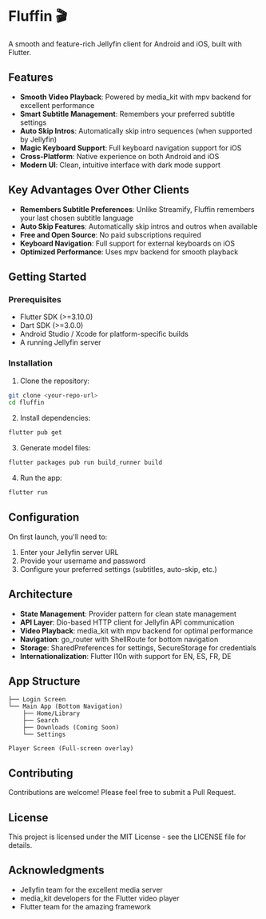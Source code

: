 # Fluffin 🎬

A smooth and feature-rich Jellyfin client for Android and iOS, built with Flutter.

## Features

- **Smooth Video Playback**: Powered by media_kit with mpv backend for excellent performance
- **Smart Subtitle Management**: Remembers your preferred subtitle settings
- **Auto Skip Intros**: Automatically skip intro sequences (when supported by Jellyfin)
- **Magic Keyboard Support**: Full keyboard navigation support for iOS
- **Cross-Platform**: Native experience on both Android and iOS
- **Modern UI**: Clean, intuitive interface with dark mode support

## Key Advantages Over Other Clients

- **Remembers Subtitle Preferences**: Unlike Streamify, Fluffin remembers your last chosen subtitle language
- **Auto Skip Features**: Automatically skip intros and outros when available
- **Free and Open Source**: No paid subscriptions required
- **Keyboard Navigation**: Full support for external keyboards on iOS
- **Optimized Performance**: Uses mpv backend for smooth playback

## Getting Started

### Prerequisites

- Flutter SDK (>=3.10.0)
- Dart SDK (>=3.0.0)
- Android Studio / Xcode for platform-specific builds
- A running Jellyfin server

### Installation

1. Clone the repository:
```bash
git clone <your-repo-url>
cd fluffin
```

2. Install dependencies:
```bash
flutter pub get
```

3. Generate model files:
```bash
flutter packages pub run build_runner build
```

4. Run the app:
```bash
flutter run
```

## Configuration

On first launch, you'll need to:

1. Enter your Jellyfin server URL
2. Provide your username and password
3. Configure your preferred settings (subtitles, auto-skip, etc.)

## Architecture

- **State Management**: Provider pattern for clean state management
- **API Layer**: Dio-based HTTP client for Jellyfin API communication
- **Video Playback**: media_kit with mpv backend for optimal performance
- **Navigation**: go_router with ShellRoute for bottom navigation
- **Storage**: SharedPreferences for settings, SecureStorage for credentials
- **Internationalization**: Flutter l10n with support for EN, ES, FR, DE

## App Structure

```
├── Login Screen
└── Main App (Bottom Navigation)
    ├── Home/Library
    ├── Search
    ├── Downloads (Coming Soon)
    └── Settings
    
Player Screen (Full-screen overlay)
```

## Contributing

Contributions are welcome! Please feel free to submit a Pull Request.

## License

This project is licensed under the MIT License - see the LICENSE file for details.

## Acknowledgments

- Jellyfin team for the excellent media server
- media_kit developers for the Flutter video player
- Flutter team for the amazing framework